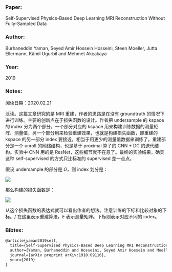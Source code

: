 ### Paper:

Self-Supervised Physics-Based Deep Learning MRI Reconstruction Without Fully-Sampled Data

### Author:

Burhaneddin Yaman, Seyed Amir Hossein Hosseini, Steen Moeller, Jutta Ellermann, Kâmil Ugurbil and Mehmet Akçakaya

### Year:

2019

### Notes:

阅读日期：2020.02.21

泛读。这篇文章研究的是 MRI 重建，作者的思路是在没有 groundtruth 的情况下进行训练。主要的创新点在于损失函数的设计。作者把 undersample 的 kspace 的 index 分为两个部分，一个部分对应的 kspace 用来构建训练数据的测量矩阵、测量值，另一个部分用来检验重建效果，也就是构建损失函数，即重建的 kspace 的另一部分 index 要接近。相当于用更少的测量值数据来训练了。重建部分是一个 unroll 的网络结构，也是基于 proximal 算子的 CNN + DC 的迭代结构。实验中 CNN 用的是 ResNet，这些细节就不在意了。最终的实验结果，确实这种 self-supervised 的方式只比标准的 supervised 差一点点。

假设 undersample 的部分是 $\Omega$，则 index 划分是：

<img src="http://latex.codecogs.com/svg.latex? \Omega=\Theta \cup \Lambda" border="0"/>

那么构建的损失函数是：

<img src="http://latex.codecogs.com/svg.latex? \min _{\boldsymbol{\theta}} \frac{1}{N} \sum_{i=1}^{N} \mathcal{L}\left(\mathbf{y}_{\Lambda}^{i}, \mathbf{E}_{\Lambda}^{i}\left(f\left(\mathbf{y}_{\Theta}^{i}, \mathbf{E}_{\Theta}^{i} ; \boldsymbol{\theta}\right)\right)\right)" border="0"/>

从这个损失函数的表达式就可以看出作者的想法。注意训练的下标和比较对象的下标。$f$ 在这里表示重建算法，$E$ 表示测量矩阵。下标则表示对应不同的 index。

### Bibtex:

```latex
@article{yaman2019self,
  title={Self-Supervised Physics-Based Deep Learning MRI Reconstruction Without Fully-Sampled Data},
  author={Yaman, Burhaneddin and Hosseini, Seyed Amir Hossein and Moeller, Steen and Ellermann, Jutta and Uǧurbil, K{\^a}mil and Ak{\c{c}}akaya, Mehmet},
  journal={arXiv preprint arXiv:1910.09116},
  year={2019}
}
```

